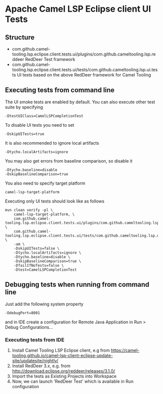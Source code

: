 # Apache Camel LSP Eclipse client UI Tests

## Structure

 - com.github.camel-tooling.lsp.eclipse.client.tests.ui/plugins/com.github.cameltooling.lsp.reddeer
   RedDeer Test framework
 - com.github.camel-tooling.lsp.eclipse.client.tests.ui/tests/com.github.cameltooling.lsp.ui.tests
   UI tests based on the above RedDeer framework for Camel Tooling

## Executing tests from command line

The UI smoke tests are enabled by default. You can also execute other test suite by specifying

    -DtestUIClass=CamelLSPCompletionTest

To disable UI tests you need to set

    -DskipUITests=true

It is also recommended to ignore local artifacts

    -Dtycho.localArtifacts=ignore

You may also get errors from baseline comparison, so disable it

    -Dtycho.baseline=disable
    -DskipBaselineComparison=true

You also need to specify target platform

    camel-lsp-target-platform

Executing only UI tests should look like as follows

    mvn clean verify -pl \
        camel-lsp-target-platform, \
        com.github.camel-tooling.lsp.eclipse.client.tests.ui/plugins/com.github.cameltooling.lsp.reddeer, \
        com.github.camel-tooling.lsp.eclipse.client.tests.ui/tests/com.github.cameltooling.lsp.ui.tests \
        -am \
        -DskipUITests=false \
        -Dtycho.localArtifacts=ignore \
        -Dtycho.baseline=disable \
        -DskipBaselineComparison=true \
        -DfailIfNoTests=false \
        -Dtest=CamelLSPCompletionTest

## Debugging tests when running from command line

Just add the following system property

    -DdebugPort=8001

and in IDE create a configuration for Remote Java Application in Run > Debug Configurations...

### Executing tests from IDE

1. Install Camel Tooling LSP Eclipse client, e.g from https://camel-tooling.github.io/camel-lsp-client-eclipse-update-site/updatesite/nightly/
2. Install RedDeer 3.x, e.g. from http://download.eclipse.org/reddeer/releases/3.1.0/
3. Import the tests as Existing Projects into Workspace
4. Now, we can launch 'RedDeer Test' which is available in Run configuration
